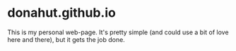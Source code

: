 donahut.github.io
=================

This is my personal web-page. It's pretty simple (and could use a bit of love here and there), but it gets the job done.
